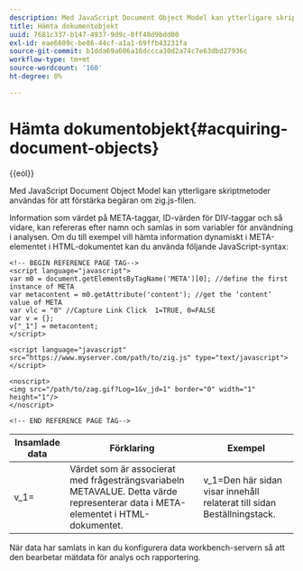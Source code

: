 ```yaml
---
description: Med JavaScript Document Object Model kan ytterligare skriptmetoder användas för att förstärka begäran om zig.js-filen.
title: Hämta dokumentobjekt
uuid: 7681c337-b147-4937-9d9c-0ff48d9bdd00
exl-id: eae6609c-be86-44cf-a1a1-69ffb43231fa
source-git-commit: b1dda69a606a16dccca30d2a74c7e63dbd27936c
workflow-type: tm+mt
source-wordcount: '160'
ht-degree: 0%

---
```


# Hämta dokumentobjekt{#acquiring-document-objects}

{{eol}}

Med JavaScript Document Object Model kan ytterligare skriptmetoder användas för att förstärka begäran om zig.js-filen.

Information som värdet på META-taggar, ID-värden för DIV-taggar och så vidare, kan refereras efter namn och samlas in som variabler för användning i analysen. Om du till exempel vill hämta information dynamiskt i META-elementet i HTML-dokumentet kan du använda följande JavaScript-syntax:

```
<!-- BEGIN REFERENCE PAGE TAG-->
<script language="javascript">
var m0 = document.getElementsByTagName('META')[0]; //define the first instance of META
var metacontent = m0.getAttribute('content'); //get the ‘content’ value of META
var vlc = "0" //Capture Link Click  1=TRUE, 0=FALSE
var v = {};
v["_1"] = metacontent;
</script>

<script language="javascript" src=”https://www.myserver.com/path/to/zig.js" type="text/javascript"></script>

<noscript>
<img src="/path/to/zag.gif?Log=1&v_jd=1" border="0" width="1" height="1"/>
</noscript>

<!-- END REFERENCE PAGE TAG-->
```

| Insamlade data | Förklaring | Exempel |
|---|---|---|
| v_1= | Värdet som är associerat med frågesträngsvariabeln METAVALUE. Detta värde representerar data i META-elementet i HTML-dokumentet. | v_1=Den här sidan visar innehåll relaterat till sidan Beställningstack. |

När data har samlats in kan du konfigurera data workbench-servern så att den bearbetar mätdata för analys och rapportering.
